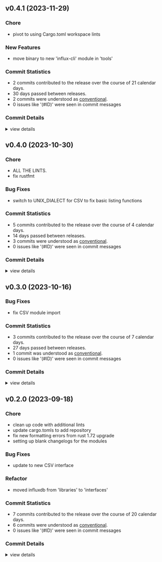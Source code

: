 


## v0.4.1 (2023-11-29)

### Chore

 - <csr-id-88ebfb5deea5508ca54f4aaab62f6fd5a36f531c/> pivot to using Cargo.toml workspace lints

### New Features

 - <csr-id-c26ec08a27749f485a32815f97c9046a7a84d382/> move binary to new 'influx-cli' module in 'tools'

### Commit Statistics

<csr-read-only-do-not-edit/>

 - 2 commits contributed to the release over the course of 21 calendar days.
 - 30 days passed between releases.
 - 2 commits were understood as [conventional](https://www.conventionalcommits.org).
 - 0 issues like '(#ID)' were seen in commit messages

### Commit Details

<csr-read-only-do-not-edit/>

<details><summary>view details</summary>

 * **Uncategorized**
    - Pivot to using Cargo.toml workspace lints ([`88ebfb5`](https://github.com/spmadden/irox/commit/88ebfb5deea5508ca54f4aaab62f6fd5a36f531c))
    - Move binary to new 'influx-cli' module in 'tools' ([`c26ec08`](https://github.com/spmadden/irox/commit/c26ec08a27749f485a32815f97c9046a7a84d382))
</details>

## v0.4.0 (2023-10-30)

<csr-id-fc6f57b43d5c7656f156292a48a92af62da2c625/>
<csr-id-32000651bebceb6f948b1182ba99a70602ecbcf5/>

### Chore

 - <csr-id-fc6f57b43d5c7656f156292a48a92af62da2c625/> ALL THE LINTS.
 - <csr-id-32000651bebceb6f948b1182ba99a70602ecbcf5/> fix rustfmt

### Bug Fixes

 - <csr-id-4e7699a269215cc9453ba903c0134e0c0844e1b0/> switch to UNIX_DIALECT for CSV to fix basic listing functions

### Commit Statistics

<csr-read-only-do-not-edit/>

 - 5 commits contributed to the release over the course of 4 calendar days.
 - 14 days passed between releases.
 - 3 commits were understood as [conventional](https://www.conventionalcommits.org).
 - 0 issues like '(#ID)' were seen in commit messages

### Commit Details

<csr-read-only-do-not-edit/>

<details><summary>view details</summary>

 * **Uncategorized**
    - Release irox-influxdb_v1 v0.4.0 ([`32913bb`](https://github.com/spmadden/irox/commit/32913bb085875946aa447b562aee5b3c5e06d690))
    - Release irox-tools v0.3.0, safety bump 12 crates ([`eb83b27`](https://github.com/spmadden/irox/commit/eb83b27b20c23e51e5b0fc3b7b3704e2c03af46c))
    - ALL THE LINTS. ([`fc6f57b`](https://github.com/spmadden/irox/commit/fc6f57b43d5c7656f156292a48a92af62da2c625))
    - Fix rustfmt ([`3200065`](https://github.com/spmadden/irox/commit/32000651bebceb6f948b1182ba99a70602ecbcf5))
    - Switch to UNIX_DIALECT for CSV to fix basic listing functions ([`4e7699a`](https://github.com/spmadden/irox/commit/4e7699a269215cc9453ba903c0134e0c0844e1b0))
</details>

## v0.3.0 (2023-10-16)

### Bug Fixes

 - <csr-id-dbfad4cd06848cbad1726c90a4c75afdcc18792f/> fix CSV module import

### Commit Statistics

<csr-read-only-do-not-edit/>

 - 3 commits contributed to the release over the course of 7 calendar days.
 - 27 days passed between releases.
 - 1 commit was understood as [conventional](https://www.conventionalcommits.org).
 - 0 issues like '(#ID)' were seen in commit messages

### Commit Details

<csr-read-only-do-not-edit/>

<details><summary>view details</summary>

 * **Uncategorized**
    - Release irox-carto v0.3.0, irox-csv v0.3.0, irox-egui-extras v0.3.0, irox-gpx v0.2.0, irox-influxdb_v1 v0.3.0, irox-nmea0183 v0.2.0, irox-raymarine-sonar v0.2.0, irox-time v0.1.0, irox-winlocation-api v0.2.0, irox v0.3.0 ([`dfa6258`](https://github.com/spmadden/irox/commit/dfa6258b8f93f6d27b85d2f3f4e209599a8168ad))
    - Release irox-units v0.3.0, irox-carto v0.3.0, irox-csv v0.3.0, irox-egui-extras v0.3.0, irox-gpx v0.2.0, irox-influxdb_v1 v0.3.0, irox-nmea0183 v0.2.0, irox-raymarine-sonar v0.2.0, irox-time v0.1.0, irox-winlocation-api v0.2.0, irox v0.3.0, safety bump 2 crates ([`a6c0a5f`](https://github.com/spmadden/irox/commit/a6c0a5fcfc4070b8cbc1442192b7eaef275e80f2))
    - Fix CSV module import ([`dbfad4c`](https://github.com/spmadden/irox/commit/dbfad4cd06848cbad1726c90a4c75afdcc18792f))
</details>

## v0.2.0 (2023-09-18)

<csr-id-f03d8a3ec997d53470bfdeb5e76b71925aac3f10/>
<csr-id-80d2b88bdcb553faaeafc09673c31d7ebedafd19/>
<csr-id-b9a0ae0ccb51682bd9c36e9ab198f38634a62ade/>
<csr-id-1a365333397b02a5f911d0897c3bf0c80f6c2b80/>
<csr-id-68d0ccb063cec26d23cacbdb65b333d460282e89/>

### Chore

 - <csr-id-f03d8a3ec997d53470bfdeb5e76b71925aac3f10/> clean up code with additional lints
 - <csr-id-80d2b88bdcb553faaeafc09673c31d7ebedafd19/> update cargo.tomls to add repository
 - <csr-id-b9a0ae0ccb51682bd9c36e9ab198f38634a62ade/> fix new formatting errors from rust 1.72 upgrade
 - <csr-id-1a365333397b02a5f911d0897c3bf0c80f6c2b80/> setting up blank changelogs for the modules

### Bug Fixes

 - <csr-id-60a6eba3322df034e5501ced1ee5c7fef231f3c0/> update to new CSV interface

### Refactor

 - <csr-id-68d0ccb063cec26d23cacbdb65b333d460282e89/> moved influxdb from 'libraries' to 'interfaces'

### Commit Statistics

<csr-read-only-do-not-edit/>

 - 7 commits contributed to the release over the course of 20 calendar days.
 - 6 commits were understood as [conventional](https://www.conventionalcommits.org).
 - 0 issues like '(#ID)' were seen in commit messages

### Commit Details

<csr-read-only-do-not-edit/>

<details><summary>view details</summary>

 * **Uncategorized**
    - Release irox-enums_derive v0.2.0, irox-enums v0.2.0, irox-tools v0.2.0, irox-units v0.2.0, irox-carto v0.2.0, irox-csv v0.2.0, irox-egui-extras v0.2.0, irox-networking v0.2.0, irox-types v0.2.0, irox-influxdb_v1 v0.2.0, irox-structs_derive v0.2.0, irox-structs v0.2.0, irox-nmea0183 v0.1.0, irox-sirf v0.2.0, irox-stats v0.2.0, irox-winlocation-api v0.1.0, irox v0.2.0, safety bump 10 crates ([`6a72204`](https://github.com/spmadden/irox/commit/6a722046661ceef02a66c2067e2c5c15ce102e04))
    - Clean up code with additional lints ([`f03d8a3`](https://github.com/spmadden/irox/commit/f03d8a3ec997d53470bfdeb5e76b71925aac3f10))
    - Update cargo.tomls to add repository ([`80d2b88`](https://github.com/spmadden/irox/commit/80d2b88bdcb553faaeafc09673c31d7ebedafd19))
    - Update to new CSV interface ([`60a6eba`](https://github.com/spmadden/irox/commit/60a6eba3322df034e5501ced1ee5c7fef231f3c0))
    - Fix new formatting errors from rust 1.72 upgrade ([`b9a0ae0`](https://github.com/spmadden/irox/commit/b9a0ae0ccb51682bd9c36e9ab198f38634a62ade))
    - Setting up blank changelogs for the modules ([`1a36533`](https://github.com/spmadden/irox/commit/1a365333397b02a5f911d0897c3bf0c80f6c2b80))
    - Moved influxdb from 'libraries' to 'interfaces' ([`68d0ccb`](https://github.com/spmadden/irox/commit/68d0ccb063cec26d23cacbdb65b333d460282e89))
</details>

